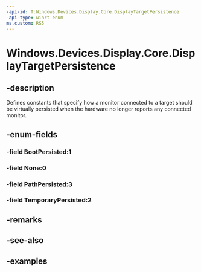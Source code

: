 ```yaml
---
-api-id: T:Windows.Devices.Display.Core.DisplayTargetPersistence
-api-type: winrt enum
ms.custom: RS5
---
```


<!-- Enumeration syntax.
public enum DisplayTargetPersistence : int 
-->

# Windows.Devices.Display.Core.DisplayTargetPersistence

## -description
Defines constants that specify how a monitor connected to a target should be virtually persisted when the hardware no longer reports any connected monitor.

## -enum-fields
### -field BootPersisted:1

### -field None:0

### -field PathPersisted:3

### -field TemporaryPersisted:2

## -remarks

## -see-also

## -examples

